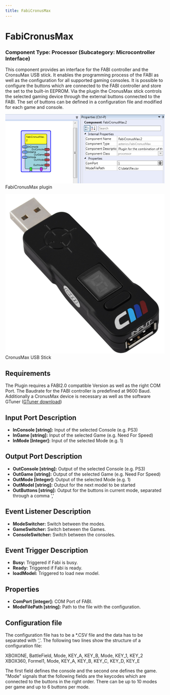 ```yaml
---
title: FabiCronusMax
---
```


# FabiCronusMax

### Component Type: Processor (Subcategory: Microcontroller Interface)

This component provides an interface for the FABI controller and the CronsuMax USB stick. It enables the programming process of the FABI as well as the configuration for all supported gaming consoles. It is possible to configure the buttons which are connected to the FABI controller and store the set to the built-in EEPROM. Via the plugin the CronusMax stick controls the selected gaming device through the external buttons connected to the FABI. The set of buttons can be defined in a configuration file and modified for each game and console.

![Screenshot: FabiCronusMax plugin](./img/FabiCronusMax.png "Screenshot: FabiCronusMax plugin")  
FabiCronusMax plugin

![Screenshot: CronusMax plugin](./img/CronusMax.jpg "Screenshot: CronusMax plugin")  
CronusMax USB Stick

## Requirements

The Plugin requires a FABI2.0 compatible Version as well as the right COM Port. The Baudrate for the FABI controller is predefined at 9600 Baud. Additionally a CronusMax device is necessary as well as the software GTuner ([GTuner download](http://controllermax.com/downloads/))

## Input Port Description

- **InConsole \[string\]:** Input of the selected Console (e.g. PS3)
- **InGame \[string\]:** Input of the selected Game (e.g. Need For Speed)
- **InMode \[Integer\]:** Input of the selected Mode (e.g. 1)

## Output Port Description

- **OutConsole \[string\]:** Output of the selected Console (e.g. PS3)
- **OutGame \[string\]:** Output of the selected Game (e.g. Need For Speed)
- **OutMode \[Integer\]:** Output of the selected Mode (e.g. 1)
- **OutModel \[string\]:** Output for the next model to be started
- **OutButtons \[string\]:** Output for the buttons in current mode, separated through a comma ','

## Event Listener Description

- **ModeSwitcher:** Switch between the modes.
- **GameSwitcher:** Switch between the Games.
- **ConsoleSwitcher:** Switch between the consoles.

## Event Trigger Description

- **Busy:** Triggered if Fabi is busy.
- **Ready:** Triggered if Fabi is ready.
- **loadModel:** Triggered to load new model.

## Properties

- **ComPort \[integer\]:** COM Port of FABI.
- **ModeFilePath \[string\]:** Path to the file with the configuration.

## Configuration file

The configuration file has to be a \*.CSV file and the data has to be separated with ','. The following two lines show the structure of a configuration file:

XBOXONE, BattleField, Mode, KEY_A, KEY_B, Mode, KEY_1, KEY_2  
XBOX360, Formel1, Mode, KEY_A, KEY_B, KEY_C, KEY_D, KEY_E

The first field defines the console and the second one defines the game. "Mode" signals that the following fields are the keycodes which are connected to the buttons in the right order. There can be up to 10 modes per game and up to 6 buttons per mode.
